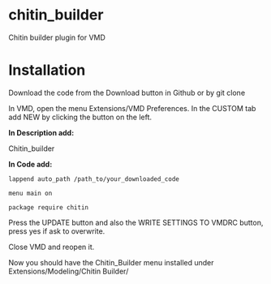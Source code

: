 # chitin_builder
Chitin builder plugin for VMD

# Installation

Download the code from the Download button in Github or by git clone

In VMD, open the menu Extensions/VMD Preferences. In the CUSTOM tab add NEW by clicking the button on the left.

__In Description add:__

Chitin_builder

__In Code add:__
```
lappend auto_path /path_to/your_downloaded_code

menu main on

package require chitin
```
Press the UPDATE button and also the WRITE SETTINGS TO VMDRC button, press yes if ask to overwrite.

Close VMD and reopen it.

Now you should have the Chitin_Builder menu installed under Extensions/Modeling/Chitin Builder/
